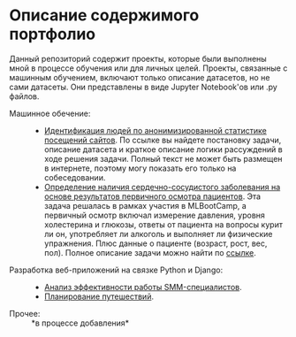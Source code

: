 # Описание содержимого портфолио

Данный репозиторий содержит проекты, которые были выполнены мной в процессе обучения или для личных целей. Проекты, связанные с машинным обучением, включают только описание датасетов, но не сами датасеты. Они представлены в виде Jupyter Notebook'ов или .py файлов.

<dl>
  <dt>Машинное обечение:</dt>
  <dd>
    <ul>
      <li><a href="/machine_learning/identification_short_description.ipynb">Идентификация людей по анонимизированной статистике посещений сайтов</a>. По ссылке вы найдете постановку задачи, описание датасета и краткое описание логики рассуждений в ходе решения задачи. Полный текст не может быть размещен в интернете, поэтому могу показать его только на собеседовании.</li>
      <li><a href="">Определение наличия сердечно-сосудистого заболевания на основе результатов первичного осмотра пациентов</a>. Эта задача решалась в рамках участия в MLBootCamp, а первичный осмотр включал измерение давления, уровня холестерина и глюкозы, ответы от пациента на вопросы курит ли он, употребляет ли алкоголь и выполняет ли физические упражнения. Плюс данные о пациенте (возраст, рост, вес, пол). Полное описание задачи можно найти по <a href="https://mlbootcamp.ru/round/12/sandbox/">ссылке</a>.</li>
    </ul>
  </dd>

  <dt>Разработка веб-приложений на связке Python и Django:</dt>
  <dd>
    <ul>
      <li><a href="http://www.knock-knock.me/">Анализ эффективности работы SMM-специалистов</a>.</li>
      <li><a href="http://www.ariadnehelp.me/">Планирование путешествий</a>.</li>
    </ul>
  </dd>
  
  <dt>Прочее:</dt>
  <dd>*в процессе добавления*</dd>
</dl>
